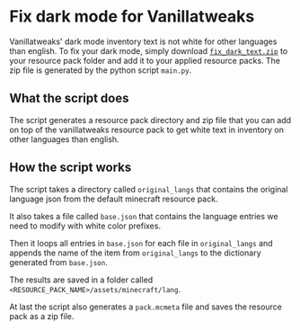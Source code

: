 # Fix dark mode for Vanillatweaks

Vanillatweaks' dark mode inventory text is not white for other languages than english. To fix your dark mode, simply download [`fix_dark_text.zip`](https://github.com/sigurdo/fix_vanillatweaks_dark_mode/raw/master/fix_dark_text.zip) to your resource pack folder and add it to your applied resource packs. The zip file is generated by the python script `main.py`.

## What the script does

The script generates a resource pack directory and zip file that you can add on top of the vanillatweaks resource pack to get white text in inventory on other languages than english.

## How the script works

The script takes a directory called `original_langs` that contains the original language json from the default minecraft resource pack.

It also takes a file called `base.json` that contains the language entries we need to modify with white color prefixes.

Then it loops all entries in `base.json` for each file in `original_langs` and appends the name of the item from `original_langs` to the dictionary generated from `base.json`.

The results are saved in a folder called `<RESOURCE_PACK_NAME>/assets/minecraft/lang`.

At last the script also generates a `pack.mcmeta` file and saves the resource pack as a zip file.
